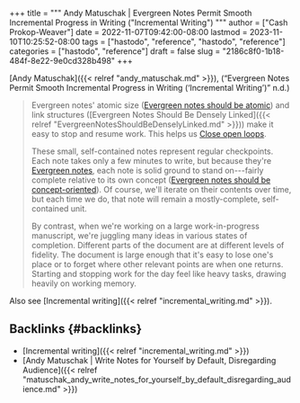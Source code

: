 +++
title = """
  Andy Matuschak | Evergreen Notes Permit Smooth Incremental Progress in Writing ("Incremental Writing")
  """
author = ["Cash Prokop-Weaver"]
date = 2022-11-07T09:42:00-08:00
lastmod = 2023-11-10T10:25:52-08:00
tags = ["hastodo", "reference", "hastodo", "reference"]
categories = ["hastodo", "reference"]
draft = false
slug = "2186c8f0-1b18-484f-8e22-9e0cd328b498"
+++

[Andy Matuschak]({{< relref "andy_matuschak.md" >}}), (“Evergreen Notes Permit Smooth Incremental Progress in Writing (‘Incremental Writing’)” n.d.)

> Evergreen notes' atomic size ([Evergreen notes should be atomic](https://notes.andymatuschak.org/z4Rrmh17vMBbauEGnFPTZSK3UmdsGExLRfZz1)) and link structures ([Evergreen Notes Should Be Densely Linked]({{< relref "EvergreenNotesShouldBeDenselyLinked.md" >}})) make it easy to stop and resume work. This helps us [Close open loops](https://notes.andymatuschak.org/z8d4eJNaKrVDGTFpqRnQUPRkexB7K6XbcffAV).
>
> These small, self-contained notes represent regular checkpoints. Each note takes only a few minutes to write, but because they're [Evergreen notes](https://notes.andymatuschak.org/z4SDCZQeRo4xFEQ8H4qrSqd68ucpgE6LU155C), each note is solid ground to stand on---fairly complete relative to its own concept ([Evergreen notes should be concept-oriented](https://notes.andymatuschak.org/z6bci25mVUBNFdVWSrQNKr6u7AZ1jFzfTVbMF)). Of course, we'll iterate on their contents over time, but each time we do, that note will remain a mostly-complete, self-contained unit.
>
> By contrast, when we're working on a large work-in-progress manuscript, we're juggling many ideas in various states of completion. Different parts of the document are at different levels of fidelity. The document is large enough that it's easy to lose one's place or to forget where other relevant points are when one returns. Starting and stopping work for the day feel like heavy tasks, drawing heavily on working memory.

Also see [Incremental writing]({{< relref "incremental_writing.md" >}}).


## Backlinks {#backlinks}

-   [Incremental writing]({{< relref "incremental_writing.md" >}})
-   [Andy Matuschak | Write Notes for Yourself by Default, Disregarding Audience]({{< relref "matuschak_andy_write_notes_for_yourself_by_default_disregarding_audience.md" >}})
